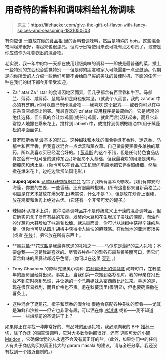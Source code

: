 # 用奇特的香料和调味料给礼物调味

> 原文：<https://lifehacker.com/give-the-gift-of-flavor-with-fancy-spices-and-seasoning-1831050603>

有你应该 [一直放在你的食品柜](https://skillet.lifehacker.com/how-to-stock-a-spice-cabinet-1798314958) 里的香料和调味料，然后是特殊的 bois。这些混合物闻起来很好，看起来也很漂亮，但对于日常使用来说可能有点太珍贵了。*这些*是你应该作为礼物送出的混合物。



老实说，我一年中的每一天都在使用超级美味的调料——即使是最普通的菜，撒上一些特别的东西也会感觉特别——但是你的朋友和家人可能需要一点点鼓励。假期是向你所爱的人介绍一些他们可能不会给自己买的美味的最佳时机，下面的任何一种在我们的树下都会非常受欢迎。

*   Za ' atar:Za ' atar 的食谱因地区而异，但几乎都含有百里香和牛至。马郁兰、薄荷、咸薄荷、鼠尾草和芝麻也很常见。(就我个人而言，我的 za'atar 中必须有芝麻。)你可以自己制作混合物——我喜欢 [这个配方](https://www.joyofkosher.com/recipes/homemade-zaatar-spice-mix/)——或者你可以在中东杂货店或网上购买。我最喜欢的 za'atar 应用程序是最简单的。它是烤鸡的绝佳选择，但它真的会让炒鸡蛋(或任何鸡蛋，就此而言)活跃起来，而且它非常惊人地撒在爆米花上，搅拌到 labneh 中，或搅拌到优质橄榄油中(用于蘸蓬松的平面面包)。

*   普罗旺斯香草:最基本的形式，这种甜味和木味的混合物含有香料、迷迭香、马郁兰和百里香，但我喜欢混合一点龙蒿和薰衣草。自己做需要买很多单独的草药，所以我喜欢买已经混合好的。( [彭泽斯](https://www.penzeys.com/online-catalog/herbes-de-provence/c-24/p-177/pd-s) 的这个不错，但是任何特色食品店肯定会有一缸可爱的这种东西。)听起来不太基础，但我最喜欢的用法是烤鸡、猪腰肉和烤土豆。(你也可以在食品加工机里闪电般地把它弄得超级细，然后撒在爆米花上，边吃边欣赏法国电影。)
*   **Supeq Spice:** [这款麻辣香醇的混合](https://www.curiospice.com/spices/supeqspice) 包含了我所有喜欢的朋友。我们有你要的海藻，你要的生姜，一些香菇，还有烟熏辣椒粉。(所有这些都来自新英格兰。)明显是在乞求被放在爆米花上(老实说，什么不是？)，但是放在炒青上很棒，放在鸡蛋和鱼肉上绝对占优。(它还有一个非常可爱的罐子。)
*   辣椒酥:从技术上讲，这种油基调味品并不是传统意义上干燥的混合调味品，但它确实包含了所有有益的东西。发酵的大豆和花生增加了美味的深度，而油炸的洋葱和大蒜增加了味道和松脆。就热量而言，你可以从辣椒中获得辛辣的热量，但你也可以从四川胡椒中获得令人愉快的麻辣感。在你当地的亚洲市场买(或者 [在线](https://www.amazon.com/dp/B00VZ29T7C/?asc_campaign=InlineText&asc_refurl=https://lifehacker.com/give-the-gift-of-flavor-with-fancy-spices-and-seasoning-1831050603&asc_source=&creativeASIN=B00VZ29T7C&imprToken=pasTQ9Kdb6zMGo192T9e5g&linkCode=w61&slotNum=0&tag=kinjalifehackerlink-20) )。把它放在所有东西上。
*   **黑蒜盐:**花式盐是我最喜欢送的礼物之一——马尔东是最好的主人礼物；不要@我——这是我最喜欢的。尽管各种各样的雅各布森盐都美丽可口，但它们富含鲜味的黑蒜盐却近乎色情。(你可以在这里 [买到](https://jacobsensalt.com/collections/jacobsen-sea-salt/products/black-garlic) 。)

*   Tony Chachere 的原味克里奥尔调料: [这种鲜绿色的调味瓶](https://www.tonychachere.com/Original-Creole-Seasoning-Multi-Pack-P1268.aspx) 咸辣可口，在我童年的厨房里经常出现。事实上，当我们第一次搬到洛杉矶时，我的母亲在冯氏找不到它时感到恐慌，并让她的一个兄弟姐妹从密西西比运过来。幸运的是，现在很容易找到，而且价格也不贵。用在秋葵汤里(很明显)，但也要确保撒在薯条上。
*   这种混合了鸢尾花、橙子和茴香的混合物 很适合搭配各种美味的菜肴——尤其是海鲜和沙拉——但它也非常有趣，可以洒在像 [冰淇淋](https://skillet.lifehacker.com/the-case-for-salting-your-ice-cream-1830971434) 或者——我不知道——一些烘焙前的圣诞饼干上？

如果你正在寻找一种非常好的、有品味的圣诞礼物，我必须向我的 BFF [推荐一切，除了乔氏](https://skillet.lifehacker.com/this-everything-bagel-seasoning-is-quite-literally-my-1793624935) 的百吉饼调料，它对大多数食物都很好，还有 [这些可爱的小罐 Maldon](https://www.amazon.com/Maldon-Salt-Pinch-Tin-0-35/dp/B008X7EEPO?asc_campaign=InlineText&asc_refurl=https://lifehacker.com/give-the-gift-of-flavor-with-fancy-spices-and-seasoning-1831050603&asc_source=&tag=kinjalifehackerlink-20) ，它确保你爱的人永远不会没有真正好的盐。(此外，如果你们中的任何人有关于商店购买的真正伟大的 garam masala 的建议，请与全班分享。我还没有找到一个接近自制的。)